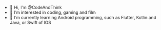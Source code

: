 - 👋 Hi, I’m @CodeAndThink
- 👀 I’m interested in coding, gaming and film
- 🌱 I’m currently learning Android programming, such as Flutter, Kotlin and Java, or Swift of IOS

<!---
CodeAndThink/CodeAndThink is a ✨ special ✨ repository because its `README.md` (this file) appears on your GitHub profile.
You can click the Preview link to take a look at your changes.
--->
